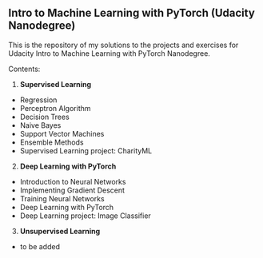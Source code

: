 ## Intro to Machine Learning with PyTorch (Udacity Nanodegree)

This is the repository of my solutions to the projects and exercises for Udacity Intro to Machine Learning with PyTorch Nanodegree.

Contents:

1. **Supervised Learning**
+ Regression
+ Perceptron Algorithm
+ Decision Trees
+ Naive Bayes
+ Support Vector Machines
+ Ensemble Methods
+ Supervised Learning project: CharityML

2. **Deep Learning with PyTorch**
+ Introduction to Neural Networks
+ Implementing Gradient Descent
+ Training Neural Networks
+ Deep Learning with PyTorch
+ Deep Learning project: Image Classifier

3. **Unsupervised Learning**
+ to be added
